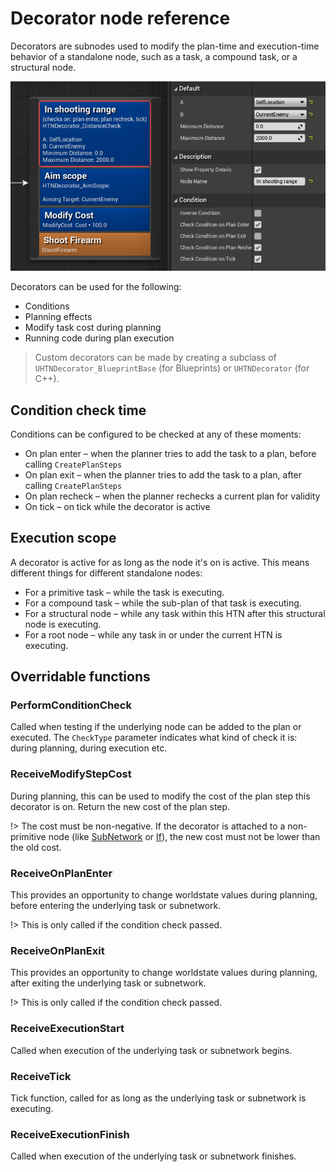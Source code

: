 # Decorator node reference

Decorators are subnodes used to modify the plan-time and execution-time behavior of a standalone node, such as a task, a compound task, or a structural node.

![Decorators on a task](_media/decorator.png)

Decorators can be used for the following:
- Conditions
- Planning effects
- Modify task cost during planning
- Running code during plan execution

> Custom decorators can be made by creating a subclass of `UHTNDecorator_BlueprintBase` (for Blueprints) or `UHTNDecorator` (for C++).

## Condition check time

Conditions can be configured to be checked at any of these moments:

- On plan enter – when the planner tries to add the task to a plan, before calling `CreatePlanSteps`
- On plan exit – when the planner tries to add the task to a plan, after calling `CreatePlanSteps`
- On plan recheck – when the planner rechecks a current plan for validity
- On tick – on tick while the decorator is active

## Execution scope

A decorator is active for as long as the node it's on is active. 
This means different things for different standalone nodes:

- For a primitive task – while the task is executing. 
- For a compound task – while the sub-plan of that task is executing.
- For a structural node – while any task within this HTN after this structural node is executing.
- For a root node – while any task in or under the current HTN is executing.

## Overridable functions

### PerformConditionCheck

Called when testing if the underlying node can be added to the plan or executed. The `CheckType` parameter indicates what kind of check it is: during planning, during execution etc.

### ReceiveModifyStepCost

During planning, this can be used to modify the cost of the plan step this decorator is on.
Return the new cost of the plan step.

!> The cost must be non-negative. 
If the decorator is attached to a non-primitive node (like [SubNetwork](subnetwork.md) or [If](if.md)), the new cost must not be lower than the old cost.

### ReceiveOnPlanEnter

This provides an opportunity to change worldstate values during planning, before entering the underlying task or subnetwork.

!> This is only called if the condition check passed.

### ReceiveOnPlanExit

This provides an opportunity to change worldstate values during planning, after exiting the underlying task or subnetwork.

!> This is only called if the condition check passed.

### ReceiveExecutionStart

Called when execution of the underlying task or subnetwork begins.

### ReceiveTick

Tick function, called for as long as the underlying task or subnetwork is executing.

### ReceiveExecutionFinish

Called when execution of the underlying task or subnetwork finishes.
